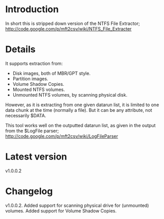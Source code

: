 # Introduction #

In short this is stripped down version of the NTFS File Extractor; http://code.google.com/p/mft2csv/wiki/NTFS_File_Extracter


# Details #

It supports extraction from:
  * Disk images, both of MBR/GPT style.
  * Partition images.
  * Volume Shadow Copies.
  * Mounted NTFS volumes.
  * Unmounted NTFS volumes, by scanning physical disk.

However, as it is extracting from one given datarun list, it is limited to one data chunk at the time (normally a file). But it can be any attribute, not necessarily $DATA.

This tool works well on the outputted datarun list, as given in the output from the $LogFile parser; http://code.google.com/p/mft2csv/wiki/LogFileParser

# Latest version #
v1.0.0.2

# Changelog #
v1.0.0.2. Added support for scanning physical drive for (unmounted) volumes. Added support for Volume Shadow Copies.